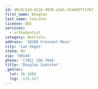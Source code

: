 ```yaml
---
id: d8c6c12d-d11b-4028-a3a5-35a693ff1767
first_name: Douglas
last_name: Simister
license: DDS
services:
  - orthodontist
category: dentists
address: '10200 Crescent Mesa'
city: 'Las Vegas'
state: NV
zip: '89144'
phone: '(702) 256-7846'
title: 'Douglas Simister'
_geoloc:
  lat: 36.1669
  lng: -115.317
---
```

